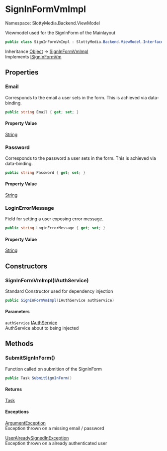 # SignInFormVmImpl

Namespace: SlottyMedia.Backend.ViewModel

Viewmodel used for the SignInForm of the Mainlayout

```csharp
public class SignInFormVmImpl : SlottyMedia.Backend.ViewModel.Interfaces.ISignInFormVm
```

Inheritance [Object](https://docs.microsoft.com/en-us/dotnet/api/system.object) → [SignInFormVmImpl](./slottymedia.backend.viewmodel.signinformvmimpl.md)<br>
Implements [ISignInFormVm](./slottymedia.backend.viewmodel.interfaces.isigninformvm.md)

## Properties

### **Email**

Corresponds to the email a user sets in the form. This is achieved via data-binding.

```csharp
public string Email { get; set; }
```

#### Property Value

[String](https://docs.microsoft.com/en-us/dotnet/api/system.string)<br>

### **Password**

Corresponds to the password a user sets in the form. This is achieved via data-binding.

```csharp
public string Password { get; set; }
```

#### Property Value

[String](https://docs.microsoft.com/en-us/dotnet/api/system.string)<br>

### **LoginErrorMessage**

Field for setting a user exposing error message.

```csharp
public string LoginErrorMessage { get; set; }
```

#### Property Value

[String](https://docs.microsoft.com/en-us/dotnet/api/system.string)<br>

## Constructors

### **SignInFormVmImpl(IAuthService)**

Standard Constructor used for dependency injection

```csharp
public SignInFormVmImpl(IAuthService authService)
```

#### Parameters

`authService` [IAuthService](./slottymedia.backend.services.interfaces.iauthservice.md)<br>
AuthService about to being injected

## Methods

### **SubmitSignInForm()**

Function called on submition of the SignInForm

```csharp
public Task SubmitSignInForm()
```

#### Returns

[Task](https://docs.microsoft.com/en-us/dotnet/api/system.threading.tasks.task)<br>

#### Exceptions

[ArgumentException](https://docs.microsoft.com/en-us/dotnet/api/system.argumentexception)<br>
Exception thrown on a missing email / password

[UserAlreadySignedInException](./slottymedia.backend.exceptions.auth.useralreadysignedinexception.md)<br>
Exception thrown on a already authenticated user
